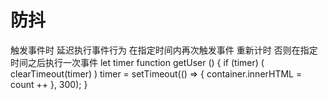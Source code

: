 # 防抖
触发事件时 延迟执行事件行为  在指定时间内再次触发事件 重新计时
否则在指定时间之后执行一次事件
    let timer
    function getUser () {
      if (timer) (
        clearTimeout(timer)
      )
      timer = setTimeout(() => {
        container.innerHTML = count ++
      }, 300);
    }